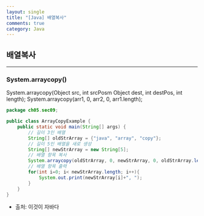 ```yaml
---
layout: single
title: "[Java] 배열복사"
comments: true
category: Java
---
```


## 배열복사

---

### System.arraycopy()
System.arraycopy(Object src, int srcPosm Object dest, int destPos, int length);
System.arraycopy(arr1, 0, arr2, 0, arr1.length);

```java
package ch05.sec09;

public class ArrayCopyExample {
    public static void main(String[] args) {
        // 길이 3인 배열
        String[] oldStrArray = {"java", "array", "copy"};
        // 길이 5인 배열을 새로 생성
        String[] newStrArray = new String[5];
        // 배열 항목 복사
        System.arraycopy(oldStrArray, 0, newStrArray, 0, oldStrArray.length);
        // 배열 항목 출력
        for(int i=0; i< newStrArray.length; i++){
            System.out.print(newStrArray[i]+", ");
        }
    }
}
```

* 출처: 이것이 자바다